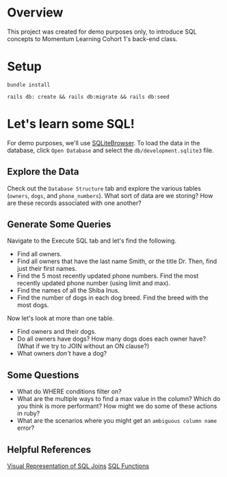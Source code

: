 # Overview

This project was created for demo purposes only, to introduce SQL concepts to Momentum Learning Cohort 1's back-end class.

# Setup

```
bundle install
```

```
rails db: create && rails db:migrate && rails db:seed
```

# Let's learn some SQL!

For demo purposes, we'll use [SQLiteBrowser](https://sqlitebrowser.org/). To load the data in the database, click `Open Database` and select the `db/development.sqlite3` file.

## Explore the Data

Check out the `Database Structure` tab and explore the various tables (`owners`, `dogs`, and `phone_numbers`). What sort of data are we storing? How are these records associated with one another?

## Generate Some Queries

Navigate to the Execute SQL tab and let's find the following.

* Find all owners.
* Find all owners that have the last name Smith, or the title Dr. Then, find just their first names.
* Find the 5 most recently updated phone numbers. Find the most recently updated phone number (using limit and max).
* Find the names of all the Shiba Inus.
* Find the number of dogs in each dog breed. Find the breed with the most dogs.

Now let's look at more than one table.

* Find owners and their dogs.
* Do all owners have dogs? How many dogs does each owner have?  (What if we try to JOIN without an ON clause?)
* What owners _don't_ have a dog?

## Some Questions
* What do WHERE conditions filter on?
* What are the multiple ways to find a max value in the column? Which do you think is more performant? How might we do some of these actions in ruby?
* What are the scenarios where you might get an `ambiguous column name` error?

## Helpful References

[Visual Representation of SQL Joins](https://www.codeproject.com/Articles/33052/Visual-Representation-of-SQL-Joins)
[SQL Functions](https://www.w3schools.com/sql/sql_count_avg_sum.asp)






